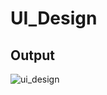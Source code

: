 # UI_Design


## Output
![ui_design](https://user-images.githubusercontent.com/72338176/95705703-86110700-0c72-11eb-84d6-a2d0c1012d38.png)

